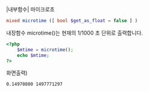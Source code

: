 |내부함수| 마이크로초

```php
mixed microtime ([ bool $get_as_float = false ] )
```

내장함수 microtime()는 현재의 1/1000 초 단위로 출력합니다.

```php
<?php
	$mtime = microtime();
	echo $mtime;
?>
```

화면출력)
```
0.14970800 1497771297
```

